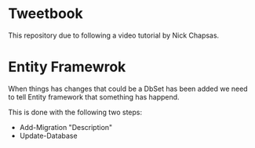 # Tweetbook
This repository due to following a video tutorial by Nick Chapsas.


# Entity Framewrok
When things has changes that could be a DbSet has been added we need to tell Entity framework that something has happend.

This is done with the following two steps:

* Add-Migration "Description"
* Update-Database